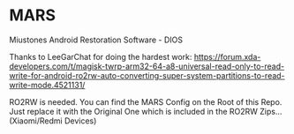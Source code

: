 # MARS
Miustones Android Restoration Software - DIOS

Thanks to LeeGarChat for doing the hardest work:
https://forum.xda-developers.com/t/magisk-twrp-arm32-64-a8-universal-read-only-to-read-write-for-android-ro2rw-auto-converting-super-system-partitions-to-read-write-mode.4521131/

RO2RW is needed. You can find the MARS Config on the Root of this Repo. Just replace it with the Original One which is included in the RO2RW Zips... (Xiaomi/Redmi Devices)
